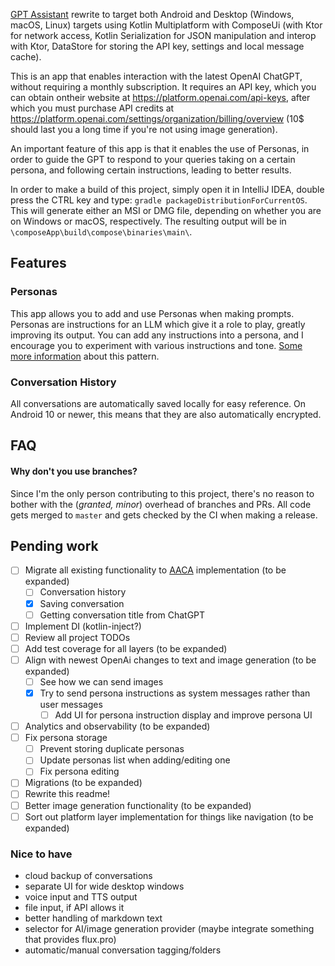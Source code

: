 [GPT Assistant](https://github.com/adriantache/GPTAssistant) rewrite to target both Android and Desktop (Windows, macOS,
Linux) targets using Kotlin Multiplatform with ComposeUi (with Ktor for network access, Kotlin Serialization for JSON
manipulation and interop with Ktor, DataStore for storing the API key, settings and local message cache).

This is an app that enables interaction with the latest OpenAI ChatGPT, without requiring a monthly subscription. It
requires an API key, which you can obtain ontheir website at https://platform.openai.com/api-keys, after which you must
purchase API credits at https://platform.openai.com/settings/organization/billing/overview (10$ should last you a long
time if you're not using image generation).

An important feature of this app is that it enables the use of Personas, in order to guide the GPT to respond to your
queries taking on a certain persona, and following certain instructions, leading to better results.

In order to make a build of this project, simply open it in IntelliJ IDEA, double press the CTRL key and type:
`gradle packageDistributionForCurrentOS`. This will generate either an MSI or DMG file, depending on whether you are on
Windows or macOS, respectively. The resulting output will be in `\composeApp\build\compose\binaries\main\`.

## Features

### Personas

This app allows you to add and use Personas when making prompts. Personas are instructions for an LLM which give it a
role to play, greatly improving its output. You can add any instructions into a persona, and I encourage you to
experiment with various instructions and tone.
[Some more information](https://ediscoverytoday.com/2024/02/13/the-persona-pattern-in-ai-interactions-artificial-intelligence-best-practices/)
about this pattern.

### Conversation History

All conversations are automatically saved locally for easy reference. On Android 10 or newer, this means that they are
also automatically encrypted.

## FAQ

#### Why don't you use branches?

Since I'm the only person contributing to this project, there's no reason to bother with the (*granted, minor*) overhead
of branches and PRs. All code gets merged to `master` and gets checked by the CI when making a release.

## Pending work

- [ ] Migrate all existing functionality to [AACA](https://adriantache.com/architecture) implementation (to be expanded)
  - [ ] Conversation history
  - [x] Saving conversation
  - [ ] Getting conversation title from ChatGPT
- [ ] Implement DI (kotlin-inject?)
- [ ] Review all project TODOs
- [ ] Add test coverage for all layers (to be expanded)
- [ ] Align with newest OpenAi changes to text and image generation (to be expanded)
  - [ ] See how we can send images
  - [x] Try to send persona instructions as system messages rather than user messages
    - [ ] Add UI for persona instruction display and improve persona UI
- [ ] Analytics and observability (to be expanded)
- [ ] Fix persona storage
  - [ ] Prevent storing duplicate personas
  - [ ] Update personas list when adding/editing one
  - [ ] Fix persona editing
- [ ] Migrations (to be expanded)
- [ ] Rewrite this readme!
- [ ] Better image generation functionality (to be expanded)
- [ ] Sort out platform layer implementation for things like navigation (to be expanded)

### Nice to have

- cloud backup of conversations
- separate UI for wide desktop windows
- voice input and TTS output
- file input, if API allows it
- better handling of markdown text
- selector for AI/image generation provider (maybe integrate something that provides flux.pro)
- automatic/manual conversation tagging/folders
